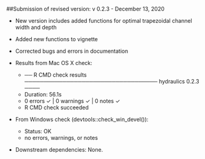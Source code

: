 ##Submission of revised version: v 0.2.3 - December 13, 2020

* New version includes added functions for optimal trapezoidal channel width and depth

* Added new functions to vignette

* Corrected bugs and errors in documentation

* Results from Mac OS X check:
  + ── R CMD check results ─────────────────────────────────── hydraulics 0.2.3 ────
  + Duration: 56.1s
  + 0 errors ✓ | 0 warnings ✓ | 0 notes ✓
  + R CMD check succeeded

* From Windows check (devtools::check_win_devel()): 
  + Status: OK
  + no errors, warnings, or notes

* Downstream dependencies: None.

